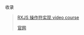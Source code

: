收录

> [RXJS 操作符实现 video course](https://blog.strongbrew.io/build-the-operators-from-rxjs-from-scratch/?lectureId=switchMap#app)
>
> [官网](https://rxjs.dev/)

